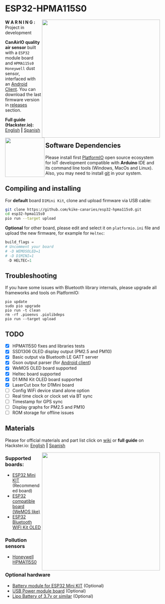 # ESP32-HPMA115S0

<a href="https://github.com/kike-canaries/esp32-hpma115s0/blob/master/images/collage.jpg" target="_blank"><img src="https://github.com/kike-canaries/esp32-hpma115s0/blob/master/images/collage.jpg" align="right" width="384" ></a>

**W A R N I N G :** Project in development

<a href="https://play.google.com/store/apps/details?id=hpsaturn.pollutionreporter" target="_blank"><img src="https://github.com/kike-canaries/android-hpma115s0/blob/master/assets/googleplay/gplayicon.png" align="left" width="128" ></a>

**CanAirIO quality air sensor** built with a `ESP32` module board and `HPMA115s0 Honeywell` dust sensor, interfaced with an [Android Client](https://github.com/kike-canaries/android-hpma115s0). You can download the last firmware version in [releases](https://github.com/kike-canaries/esp32-hpma115s0/releases) section. 

**Full guide (Hackster.io):** [English](https://www.hackster.io/MetaKernel/canairio-citizen-network-for-air-quality-monitoring-bbf647) **|** [Spanish](https://www.hackster.io/114723/canairio-red-ciudadana-para-monitoreo-de-calidad-del-aire-96f79a)

## Software Dependencies

Please install first [PlatformIO](http://platformio.org/) open source ecosystem for IoT development compatible with **Arduino** IDE and its command line tools (Windows, MacOs and Linux). Also, you may need to install [git](http://git-scm.com/) in your system.

## Compiling and installing

For **default** board `D1Mini Kit`, clone and upload firmware via USB cable:

``` bash
git clone https://github.com/kike-canaries/esp32-hpma115s0.git
cd esp32-hpma115s0
pio run --target upload
```

**Optional** for other board, please edit and select it on `platformio.ini` file and upload the new firmware, for example for `Heltec`:

``` python
build_flags =
# Uncomment your board
# -D WEMOSOLED=1
# -D D1MINI=1
 -D HELTEC=1
```

## Troubleshooting

If you have some issues with Bluetooth library internals, please upgrade all frameworks and tools on PlatformIO:

```
pio update
sudo pio upgrade
pio run -t clean
rm -rf .pioenvs .piolibdeps
pio run --target upload
```

## TODO
- [X] HPMA115S0 fixes and libraries tests
- [X] SSD1306 OLED display output (PM2.5 and PM10)
- [X] Basic output via Bluetooth LE GATT server
- [X] Gson output parser (for [Android client](https://github.com/kike-canaries/android-hpma115s0))
- [X] WeMOS OLED board supported
- [X] Heltec board supported
- [X] D1 MINI Kit OLED board supported
- [X] LaserCut box for D1Mini board
- [ ] Config WiFi device stand alone option
- [ ] Real time clock or clock set via BT sync
- [ ] Timestamp for GPS sync
- [ ] Display graphs for PM2.5 and PM10
- [ ] ROM storage for offline issues

## Materials

Please for official materials and part list click on [wiki](https://github.com/kike-canaries/esp32-hpma115s0/wiki/Official-Hardware) or **full guide** on Hackster.io: [English](https://www.hackster.io/MetaKernel/canairio-citizen-network-for-air-quality-monitoring-bbf647) **|** [Spanish](https://www.hackster.io/114723/canairio-red-ciudadana-para-monitoreo-de-calidad-del-aire-96f79a)


<a href="https://github.com/kike-canaries/esp32-hpma115s0/blob/master/images/materials.jpg" target="_blank"><img src="https://github.com/kike-canaries/esp32-hpma115s0/blob/master/images/materials.jpg" align="right" width="384" ></a>

### Supported boards:

* [ESP32 Mini KIT](http://bit.ly/2NLwtHK) (Recommended board)
* [ESP32 compatible board (WeMOS like)](http://bit.ly/2lMbWH6)
* [ESP32 Bluetooth WIFI Kit OLED](http://bit.ly/2neQI5f)

### Pollution sensors

* [Honeywell HPMA115S0](http://bit.ly/2II6647)

### Optional hardware

* [Battery module for ESP32 Mini KIT](http://bit.ly/2JSADuR) (Optional)
* [USB Power module board](http://bit.ly/2lHSKdr) (Optional)
* [Lipo Battery of 3.7v or similar](http://bit.ly/2KA3fdB) (Optional)
